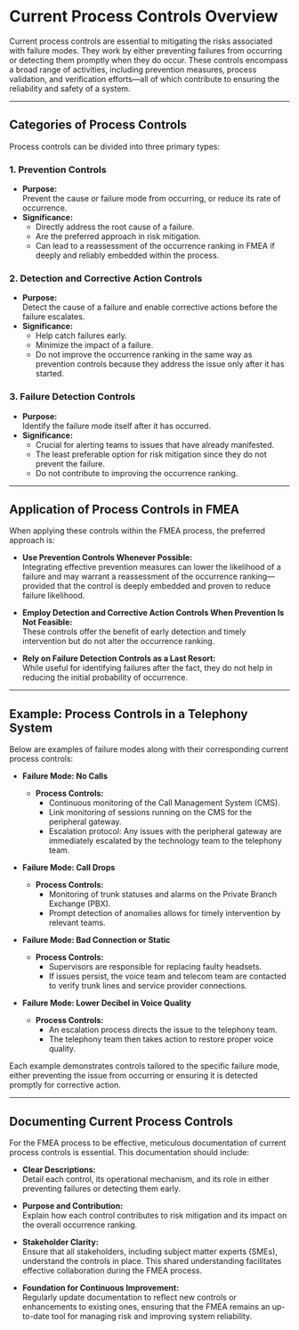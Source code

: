 # Current Process Controls Overview

Current process controls are essential to mitigating the risks associated with failure modes. They work by either preventing failures from occurring or detecting them promptly when they do occur. These controls encompass a broad range of activities, including prevention measures, process validation, and verification efforts—all of which contribute to ensuring the reliability and safety of a system.

---

## Categories of Process Controls

Process controls can be divided into three primary types:

### 1. Prevention Controls
- **Purpose:**  
  Prevent the cause or failure mode from occurring, or reduce its rate of occurrence.
- **Significance:**  
  - Directly address the root cause of a failure.
  - Are the preferred approach in risk mitigation.
  - Can lead to a reassessment of the occurrence ranking in FMEA if deeply and reliably embedded within the process.

### 2. Detection and Corrective Action Controls
- **Purpose:**  
  Detect the cause of a failure and enable corrective actions before the failure escalates.
- **Significance:**  
  - Help catch failures early.
  - Minimize the impact of a failure.
  - Do not improve the occurrence ranking in the same way as prevention controls because they address the issue only after it has started.

### 3. Failure Detection Controls
- **Purpose:**  
  Identify the failure mode itself after it has occurred.
- **Significance:**  
  - Crucial for alerting teams to issues that have already manifested.
  - The least preferable option for risk mitigation since they do not prevent the failure.
  - Do not contribute to improving the occurrence ranking.

---

## Application of Process Controls in FMEA

When applying these controls within the FMEA process, the preferred approach is:

- **Use Prevention Controls Whenever Possible:**  
  Integrating effective prevention measures can lower the likelihood of a failure and may warrant a reassessment of the occurrence ranking—provided that the control is deeply embedded and proven to reduce failure likelihood.

- **Employ Detection and Corrective Action Controls When Prevention Is Not Feasible:**  
  These controls offer the benefit of early detection and timely intervention but do not alter the occurrence ranking.

- **Rely on Failure Detection Controls as a Last Resort:**  
  While useful for identifying failures after the fact, they do not help in reducing the initial probability of occurrence.

---

## Example: Process Controls in a Telephony System

Below are examples of failure modes along with their corresponding current process controls:

- **Failure Mode: No Calls**
  - **Process Controls:**
    - Continuous monitoring of the Call Management System (CMS).
    - Link monitoring of sessions running on the CMS for the peripheral gateway.
    - Escalation protocol: Any issues with the peripheral gateway are immediately escalated by the technology team to the telephony team.

- **Failure Mode: Call Drops**
  - **Process Controls:**
    - Monitoring of trunk statuses and alarms on the Private Branch Exchange (PBX).
    - Prompt detection of anomalies allows for timely intervention by relevant teams.

- **Failure Mode: Bad Connection or Static**
  - **Process Controls:**
    - Supervisors are responsible for replacing faulty headsets.
    - If issues persist, the voice team and telecom team are contacted to verify trunk lines and service provider connections.

- **Failure Mode: Lower Decibel in Voice Quality**
  - **Process Controls:**
    - An escalation process directs the issue to the telephony team.
    - The telephony team then takes action to restore proper voice quality.

Each example demonstrates controls tailored to the specific failure mode, either preventing the issue from occurring or ensuring it is detected promptly for corrective action.

---

## Documenting Current Process Controls

For the FMEA process to be effective, meticulous documentation of current process controls is essential. This documentation should include:

- **Clear Descriptions:**  
  Detail each control, its operational mechanism, and its role in either preventing failures or detecting them early.

- **Purpose and Contribution:**  
  Explain how each control contributes to risk mitigation and its impact on the overall occurrence ranking.

- **Stakeholder Clarity:**  
  Ensure that all stakeholders, including subject matter experts (SMEs), understand the controls in place. This shared understanding facilitates effective collaboration during the FMEA process.

- **Foundation for Continuous Improvement:**  
  Regularly update documentation to reflect new controls or enhancements to existing ones, ensuring that the FMEA remains an up-to-date tool for managing risk and improving system reliability.

